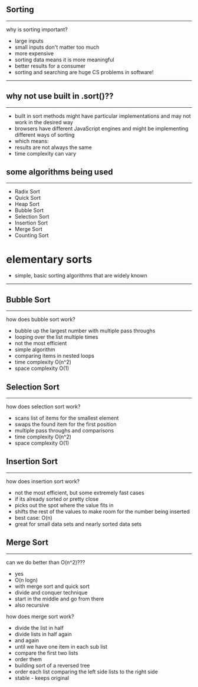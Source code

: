 ## Sorting
---
why is sorting important?
 - large inputs
 - small inputs don't matter too much
 - more expensive
 - sorting data means it is more meaningful
 - better results for a consumer
 - sorting and searching are huge CS problems in software!

---
## why not use built in .sort()??
---
 - built in sort methods might have particular implementations and may not work in the desired way
 - browsers have different JavaScript engines and might be implementing different ways of sorting
 - which means:
  - results are not always the same
  - time complexity can vary

## some algorithms being used
---
 - Radix Sort
 - Quick Sort
 - Heap Sort
 - Bubble Sort
 - Selection Sort
 - Insertion Sort
 - Merge Sort
 - Counting Sort

# elementary sorts
 - simple, basic sorting algorithms that are widely known
---

## Bubble Sort
---
how does bubble sort work?
 - bubble up the largest number with multiple pass throughs
 - looping over the list multiple times
 - not the most efficient
 - simple algorithm
 - comparing items in nested loops
 - time complexity O(n^2)
 - space complexity O(1)

## Selection Sort
---
how does selection sort work?
 - scans list of items for the smallest element
 - swaps the found item for the first position
 - multiple pass throughs and comparisons
 - time complexity O(n^2)
 - space complexity O(1)

## Insertion Sort
---
how does insertion sort work?
 - not the most efficient, but some extremely fast cases
 - if its already sorted or pretty close
 - picks out the spot where the value fits in
 - shifts the rest of the values to make room for the number being inserted
 - best case: O(n)
 - great for small data sets and nearly sorted data sets

## Merge Sort
---
can we do better than O(n^2)???
  - yes
  - O(n logn)
  - with merge sort and quick sort
  - divide and conquer technique
  - start in the middle and go from there
  - also recursive

how does merge sort work?
 - divide the list in half
 - divide lists in half again
 - and again
 - until we have one item in each sub list
 - compare the first two lists
 - order them
 - building sort of a reversed tree
 - order each list comparing the left side lists to the right side
 - stable - keeps original 
